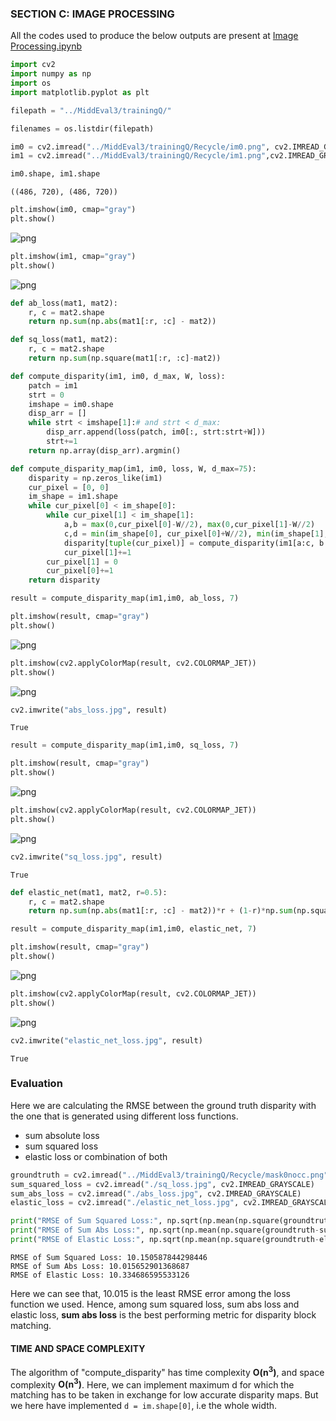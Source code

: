 
### SECTION C: IMAGE PROCESSING


All the codes used to produce the below outputs are present at [Image Processing.ipynb](https://github.com/NalinLuthra/Celestini2019/blob/master/Section-C/Image%20Processing.ipynb)



```python
import cv2
import numpy as np
import os
import matplotlib.pyplot as plt
```


```python
filepath = "../MiddEval3/trainingQ/"
```


```python
filenames = os.listdir(filepath)
```


```python
im0 = cv2.imread("../MiddEval3/trainingQ/Recycle/im0.png", cv2.IMREAD_GRAYSCALE)
im1 = cv2.imread("../MiddEval3/trainingQ/Recycle/im1.png",cv2.IMREAD_GRAYSCALE)
```


```python
im0.shape, im1.shape
```




    ((486, 720), (486, 720))




```python
plt.imshow(im0, cmap="gray")
plt.show()
```


![png](output_5_0.png)



```python
plt.imshow(im1, cmap="gray")
plt.show()
```


![png](output_6_0.png)



```python
def ab_loss(mat1, mat2):
    r, c = mat2.shape
    return np.sum(np.abs(mat1[:r, :c] - mat2))

def sq_loss(mat1, mat2):
    r, c = mat2.shape
    return np.sum(np.square(mat1[:r, :c]-mat2))
```


```python
def compute_disparity(im1, im0, d_max, W, loss):
    patch = im1
    strt = 0
    imshape = im0.shape
    disp_arr = []
    while strt < imshape[1]:# and strt < d_max:
        disp_arr.append(loss(patch, im0[:, strt:strt+W]))
        strt+=1
    return np.array(disp_arr).argmin()
```


```python
def compute_disparity_map(im1, im0, loss, W, d_max=75):
    disparity = np.zeros_like(im1)
    cur_pixel = [0, 0]
    im_shape = im1.shape
    while cur_pixel[0] < im_shape[0]:
        while cur_pixel[1] < im_shape[1]:
            a,b = max(0,cur_pixel[0]-W//2), max(0,cur_pixel[1]-W//2)
            c,d = min(im_shape[0], cur_pixel[0]+W//2), min(im_shape[1], cur_pixel[1]+W//2)
            disparity[tuple(cur_pixel)] = compute_disparity(im1[a:c, b:d], im0[a:c, :], d_max, d-b, loss)
            cur_pixel[1]+=1
        cur_pixel[1] = 0
        cur_pixel[0]+=1
    return disparity
```


```python
result = compute_disparity_map(im1,im0, ab_loss, 7)
```


```python
plt.imshow(result, cmap="gray")
plt.show()
```


![png](output_11_0.png)



```python
plt.imshow(cv2.applyColorMap(result, cv2.COLORMAP_JET))
plt.show()
```


![png](output_12_0.png)



```python
cv2.imwrite("abs_loss.jpg", result)
```




    True




```python
result = compute_disparity_map(im1,im0, sq_loss, 7)
```


```python
plt.imshow(result, cmap="gray")
plt.show()
```


![png](output_15_0.png)



```python
plt.imshow(cv2.applyColorMap(result, cv2.COLORMAP_JET))
plt.show()
```


![png](output_16_0.png)



```python
cv2.imwrite("sq_loss.jpg", result)
```




    True




```python
def elastic_net(mat1, mat2, r=0.5):
    r, c = mat2.shape
    return np.sum(np.abs(mat1[:r, :c] - mat2))*r + (1-r)*np.sum(np.square(mat1[:r, :c]-mat2))
```


```python
result = compute_disparity_map(im1,im0, elastic_net, 7)
```


```python
plt.imshow(result, cmap="gray")
plt.show()
```


![png](output_20_0.png)



```python
plt.imshow(cv2.applyColorMap(result, cv2.COLORMAP_JET))
plt.show()
```


![png](output_21_0.png)



```python
cv2.imwrite("elastic_net_loss.jpg", result)
```




    True



### Evaluation

Here we are calculating the RMSE between the ground truth disparity with the one that is generated using different loss functions.
* sum absolute loss
* sum squared loss
* elastic loss or combination of both


```python
groundtruth = cv2.imread("../MiddEval3/trainingQ/Recycle/mask0nocc.png", cv2.IMREAD_GRAYSCALE)
sum_squared_loss = cv2.imread("./sq_loss.jpg", cv2.IMREAD_GRAYSCALE)
sum_abs_loss = cv2.imread("./abs_loss.jpg", cv2.IMREAD_GRAYSCALE)
elastic_loss = cv2.imread("./elastic_net_loss.jpg", cv2.IMREAD_GRAYSCALE)
```


```python
print("RMSE of Sum Squared Loss:", np.sqrt(np.mean(np.square(groundtruth-sum_squared_loss))))
print("RMSE of Sum Abs Loss:", np.sqrt(np.mean(np.square(groundtruth-sum_abs_loss))))
print("RMSE of Elastic Loss:", np.sqrt(np.mean(np.square(groundtruth-elastic_loss))))
```

    RMSE of Sum Squared Loss: 10.150587844298446
    RMSE of Sum Abs Loss: 10.015652901368687
    RMSE of Elastic Loss: 10.334686595533126


Here we can see that, 10.015 is the least RMSE error among the loss function we used. Hence, among sum squared loss, sum abs loss and elastic loss, **sum abs loss** is the best performing metric for disparity block matching.

#### TIME AND SPACE COMPLEXITY

The algorithm of "compute_disparity" has time complexity **O(n<sup>3</sup>)**, and space complexity **O(n<sup>3</sup>)**.
Here, we can implement maximum d for which the matching has to be taken in exchange for low accurate disparity maps. But we here have implemented ```d = im.shape[0]```, i.e the whole width.
